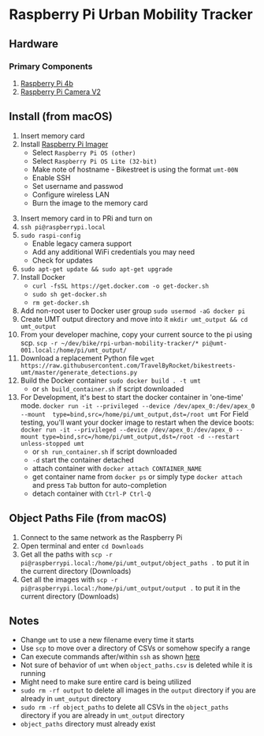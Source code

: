 # Raspberry Pi Urban Mobility Tracker

## Hardware

### Primary Components
1) [Raspberry Pi 4b](https://www.raspberrypi.org/products/raspberry-pi-4-model-b)
2) [Raspberry Pi Camera V2](https://www.raspberrypi.org/products/camera-module-v2)
 
## Install (from macOS)
1) Insert memory card
2) Install [Raspberry Pi Imager](https://www.raspberrypi.com/software/)
	- Select `Raspberry Pi OS (other)`
	- Select `Raspberry Pi OS Lite (32-bit)`
	- Make note of hostname - Bikestreet is using the format `umt-00N`
	- Enable SSH
	- Set username and passwod
	- Configure wireless LAN
	- Burn the image to the memory card
3. Insert memory card in to PRi and turn on
4. `ssh pi@raspberrypi.local`
5. `sudo raspi-config`
	- Enable legacy camera support
	- Add any additional WiFi credentials you may need
	- Check for updates
6. `sudo apt-get update && sudo apt-get upgrade`
7. Install Docker
	- `curl -fsSL https://get.docker.com -o get-docker.sh`
	- `sudo sh get-docker.sh`
	- `rm get-docker.sh`
8. Add non-root user to Docker user group `sudo usermod -aG docker pi`
9. Create UMT output directory and move into it `mkdir umt_output && cd umt_output`
10. From your developer machine, copy your current source to the pi using scp. `scp -r ~/dev/bike/rpi-urban-mobility-tracker/* pi@umt-001.local:/home/pi/umt_output/`
11. Download a replacement Python file `wget https://raw.githubusercontent.com/TravelByRocket/bikestreets-umt/master/generate_detections.py`
12. Build the Docker container `sudo docker build . -t umt` 
	- or `sh build_container.sh` if script downloaded
14. For Development, it's best to start the docker container in 'one-time' mode.
`docker run -it --privileged --device /dev/apex_0:/dev/apex_0 --mount  type=bind,src=/home/pi/umt_output,dst=/root umt`
For Field testing, you'll want your docker image to restart when the device boots: 
`docker run -it --privileged --device /dev/apex_0:/dev/apex_0 --mount type=bind,src=/home/pi/umt_output,dst=/root -d --restart unless-stopped umt`
	- or `sh run_container.sh` if script downloaded
	- `-d` start the container detached
	- attach container with `docker attach CONTAINER_NAME`
	- get container name from `docker ps` or simply type `docker attach ` and press `Tab` button for auto-completion
	- detach container with `Ctrl-P Ctrl-Q`

## Object Paths File (from macOS)

1. Connect to the same network as the Raspberry Pi
2. Open terminal and enter `cd Downloads`
3. Get all the paths with `scp -r pi@raspberrypi.local:/home/pi/umt_output/object_paths .` to put it in the current directory (Downloads)
3. Get all the images with `scp -r pi@raspberrypi.local:/home/pi/umt_output/output .` to put it in the current directory (Downloads)

## Notes
- Change `umt` to use a new filename every time it starts
- Use `scp` to move over a directory of CSVs or somehow specify a range
- Can execute commands after/within `ssh` as shown [here](https://stackoverflow.com/questions/26434604/bash-script-execute-commands-after-ssh)
- Not sure of behavior of `umt` when `object_paths.csv` is deleted while it is running
- Might need to make sure entire card is being utilized
- `sudo rm -rf output` to delete all images in the `output` directory if you are already in `umt_output` directory
- `sudo rm -rf object_paths` to delete all CSVs in the `object_paths` directory if you are already in `umt_output` directory
- `object_paths` directory must already exist